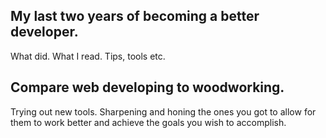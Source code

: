 My last two years of becoming a better developer.
---
What did. What I read. Tips, tools etc.


Compare web developing to woodworking.
----
Trying out new tools. Sharpening and honing the ones you got to allow for them to work better and achieve the goals you wish to accomplish.
